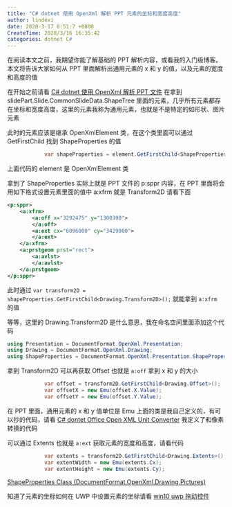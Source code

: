 ```yaml
---
title: "C# dotnet 使用 OpenXml 解析 PPT 元素的坐标和宽度高度"
author: lindexi
date: 2020-3-17 8:51:7 +0800
CreateTime: 2020/3/16 16:35:42
categories: dotnet C#
---
```


在阅读本文之前，我期望你能了解基础的 PPT 解析内容，或看我的入门级博客。本文将告诉大家如何从 PPT 里面解析出通用元素的 x 和 y 的值，以及元素的宽度和高度的值

<!--more-->


<!-- CreateTime:2020/3/16 16:35:42 -->

<!-- 发布 -->

在开始之前请看 [C# dotnet 使用 OpenXml 解析 PPT 文件](https://blog.lindexi.com/post/C-dotnet-%E4%BD%BF%E7%94%A8-OpenXml-%E8%A7%A3%E6%9E%90-PPT-%E6%96%87%E4%BB%B6.html) 在拿到 slidePart.Slide.CommonSlideData.ShapeTree 里面的元素，几乎所有元素都存在坐标和宽度高度，这里的元素我称为通用元素，也就是不是特定的如形状、图片元素

此时的元素应该是继承 OpenXmlElement 类，在这个类里面可以通过 GetFirstChild 找到 ShapeProperties 的值

```csharp
            var shapeProperties = element.GetFirstChild<ShapeProperties>();
```

上面代码的 element 是 OpenXmlElement 类

拿到了 ShapeProperties 实际上就是 PPT 文件的 p:sppr 内容，在 PPT 里面将会用如下格式设置元素里面的值中 a:xfrm 就是 Transform2D 请看下面

```xml
<p:sppr>
    <a:xfrm>
        <a:off x="3292475" y="1300390">
        </a:off>
        <a:ext cx="6096000" cy="3429000">
        </a:ext>
    </a:xfrm>
    <a:prstgeom prst="rect">
        <a:avlst>
        </a:avlst>
    </a:prstgeom>
</p:sppr>
```

此时通过 `var transform2D = shapeProperties.GetFirstChild<Drawing.Transform2D>();` 就能拿到 `a:xfrm` 的值

等等，这里的 Drawing.Transform2D 是什么意思，我在命名空间里面添加这个代码

```csharp
using Presentation = DocumentFormat.OpenXml.Presentation;
using Drawing = DocumentFormat.OpenXml.Drawing;
using ShapeProperties = DocumentFormat.OpenXml.Presentation.ShapeProperties;
```

拿到 Transform2D 可以再获取 Offset 也就是 `a:off` 拿到 x 和 y 的大小

```csharp
            var offset = transform2D.GetFirstChild<Drawing.Offset>();
            var offsetX = new Emu(offset.X.Value);
            var offsetY = new Emu(offset.Y.Value);
```

在 PPT 里面，通用元素的 x 和 y 值单位是 Emu 上面的类是我自己定义的，有可以抄的代码，请看 [C# dontet Office Open XML Unit Converter](https://blog.lindexi.com/post/C-dontet-Office-Open-XML-Unit-Converter.html) 我定义了和像素转换的代码

可以通过 Extents 也就是 `a:ext` 获取元素的宽度和高度，请看代码

```csharp
            var extents = transform2D.GetFirstChild<Drawing.Extents>();
            var extentWidth = new Emu(extents.Cx);
            var extentHeight = new Emu(extents.Cy);
```

[ShapeProperties Class (DocumentFormat.OpenXml.Drawing.Pictures)](https://docs.microsoft.com/en-us/dotnet/api/documentformat.openxml.drawing.pictures.shapeproperties?view=openxml-2.8.1 )

知道了元素的坐标如何在 UWP 中设置元素的坐标请看 [win10 uwp 拖动控件](https://blog.lindexi.com/post/win10-uwp-%E6%8B%96%E5%8A%A8%E6%8E%A7%E4%BB%B6.html)

